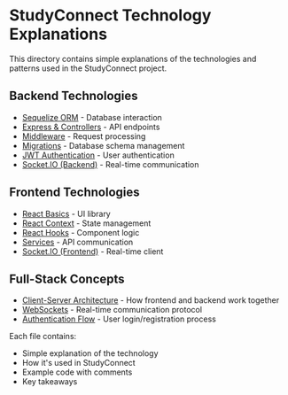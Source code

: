# StudyConnect Technology Explanations

This directory contains simple explanations of the technologies and patterns used in the StudyConnect project.

## Backend Technologies
- [Sequelize ORM](./backend/sequelize.md) - Database interaction
- [Express & Controllers](./backend/controllers.md) - API endpoints
- [Middleware](./backend/middleware.md) - Request processing
- [Migrations](./backend/migrations.md) - Database schema management
- [JWT Authentication](./backend/jwt.md) - User authentication
- [Socket.IO (Backend)](./backend/socketio.md) - Real-time communication

## Frontend Technologies
- [React Basics](./frontend/react-basics.md) - UI library
- [React Context](./frontend/context.md) - State management
- [React Hooks](./frontend/hooks.md) - Component logic
- [Services](./frontend/services.md) - API communication
- [Socket.IO (Frontend)](./frontend/socketio.md) - Real-time client

## Full-Stack Concepts
- [Client-Server Architecture](./concepts/client-server.md) - How frontend and backend work together
- [WebSockets](./concepts/websockets.md) - Real-time communication protocol
- [Authentication Flow](./concepts/authentication.md) - User login/registration process

Each file contains:
- Simple explanation of the technology
- How it's used in StudyConnect
- Example code with comments
- Key takeaways 